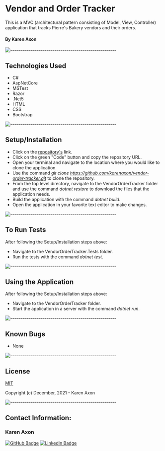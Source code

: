 # Vendor and Order Tracker
This is a MVC (architectural pattern consisting of Model, View, Controller) application that tracks Pierre's Bakery vendors and their orders.

#### By Karen Axon

![-----------------------------------------------------](https://raw.githubusercontent.com/andreasbm/readme/master/assets/lines/aqua.png)

## Technologies Used
* C#
* AspNetCore
* MSTest
* Razor
* .Net5
* HTML
* CSS
* Bootstrap

![-----------------------------------------------------](https://raw.githubusercontent.com/andreasbm/readme/master/assets/lines/aqua.png)

## Setup/Installation 
* Click on the [repository's](https://github.com/karenaxon/vendor-order-tracker.git) link.
* Click on the green "Code" button and copy the repository URL.
* Open your terminal and navigate to the location where you would like to clone the application.
* Use the command _git clone https://github.com/karenaxon/vendor-order-tracker.git_ to clone the repository.
* From the top level directory, navigate to the VendorOrderTracker folder and use the command _dotnet restore_ to download the files that the application needs.
* Build the application with the command _dotnet build_.			
* Open the application in your favorite text editor to make changes.

![-----------------------------------------------------](https://raw.githubusercontent.com/andreasbm/readme/master/assets/lines/aqua.png)


## To Run Tests 
After following the Setup/Installation steps above:

* Navigate to the VendorOrderTracker.Tests folder.
* Run the tests with the command _dotnet test_.

![-----------------------------------------------------](https://raw.githubusercontent.com/andreasbm/readme/master/assets/lines/aqua.png)


## Using the Application
After following the Setup/Installation steps above: 
  * Navigate to the VendorOrderTracker folder.
  * Start the application in a server with the command _dotnet run_.	

![-----------------------------------------------------](https://raw.githubusercontent.com/andreasbm/readme/master/assets/lines/aqua.png)

## Known Bugs
* None

![-----------------------------------------------------](https://raw.githubusercontent.com/andreasbm/readme/master/assets/lines/aqua.png)

## License

[MIT](https://choosealicense.com/licenses/mit/)

Copyright (c) December, 2021 - Karen Axon

![-----------------------------------------------------](https://raw.githubusercontent.com/andreasbm/readme/master/assets/lines/aqua.png)


## Contact Information:

<h3>Karen Axon</h3>

[![GitHub Badge](https://img.shields.io/badge/GitHub-100000?style=for-the-badge&logo=github&logoColor=white)](https://github.com/karenaxon)
[![LinkedIn Badge](https://img.shields.io/badge/LinkedIn-0077B5?style=for-the-badge&logo=linkedin&logoColor=white)](https://www.linkedin.com/in/kaxon)
